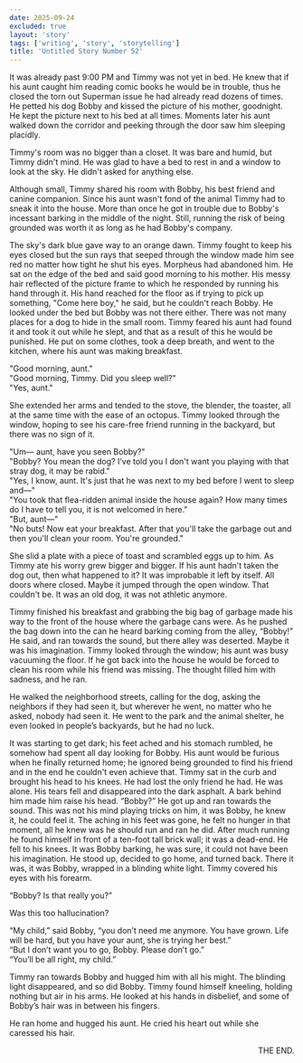 ```yaml
---
date: 2025-09-24
excluded: true
layout: 'story'
tags: ['writing', 'story', 'storytelling']
title: 'Untitled Story Number 52'
---
```


It was already past 9:00 PM and Timmy was not yet in bed. He knew that if his aunt caught him reading comic books he would be in trouble, thus he closed the torn out Superman issue he had already read dozens of times. He petted his dog Bobby and kissed the picture of his mother, goodnight. He kept the picture next to his bed at all times. Moments later his aunt walked down the corridor and peeking through the door saw him sleeping placidly.

Timmy's room was no bigger than a closet. It was bare and humid, but Timmy didn't mind. He was glad to have a bed to rest in and a window to look at the sky. He didn't asked for anything else.

Although small, Timmy shared his room with Bobby, his best friend and canine companion. Since his aunt wasn't fond of the animal Timmy had to sneak it into the house. More than once he got in trouble due to Bobby's incessant barking in the middle of the night. Still, running the risk of being grounded was worth it as long as he had Bobby's company.

The sky's dark blue gave way to an orange dawn. Timmy fought to keep his eyes closed but the sun rays that seeped through the window made him see red no matter how tight he shut his eyes. Morpheus had abandoned him. He sat on the edge of the bed and said good morning to his mother. His messy hair reflected of the picture frame to which he responded by running his hand through it. His hand reached for the floor as if trying to pick up something, "Come here boy," he said, but he couldn't reach Bobby. He looked under the bed but Bobby was not there either. There was not many places for a dog to hide in the small room. Timmy feared his aunt had found it and took it out while he slept, and that as a result of this he would be punished. He put on some clothes, took a deep breath, and went to the kitchen, where his aunt was making breakfast.

"Good morning, aunt."  
"Good morning, Timmy. Did you sleep well?"  
"Yes, aunt."

She extended her arms and tended to the stove, the blender, the toaster, all at the same time with the ease of an octopus. Timmy looked through the window, hoping to see his care-free friend running in the backyard, but there was no sign of it.

"Um— aunt, have you seen Bobby?"  
"Bobby? You mean the dog? I’ve told you I don't want you playing with that stray dog, it may be rabid."  
"Yes, I know, aunt. It's just that he was next to my bed before I went to sleep and—"  
"You took that flea-ridden animal inside the house again? How many times do I have to tell you, it is not welcomed in here."  
"But, aunt—"  
"No buts! Now eat your breakfast. After that you'll take the garbage out and then you'll clean your room. You're grounded."  

She slid a plate with a piece of toast and scrambled eggs up to him. As Timmy ate his worry grew bigger and bigger. If his aunt hadn't taken the dog out, then what happened to it? It was improbable it left by itself. All doors where closed. Maybe it jumped through the open window. That couldn't be. It was an old dog, it was not athletic anymore.

Timmy finished his breakfast and grabbing the big bag of garbage made his way to the front of the house where the garbage cans were. As he pushed the bag down into the can he heard barking coming from the alley, “Bobby!” He said, and ran towards the sound, but there alley was deserted. Maybe it was his imagination. Timmy looked through the window; his aunt was busy vacuuming the floor. If he got back into the house he would be forced to clean his room while his friend was missing. The thought filled him with sadness, and he ran.

He walked the neighborhood streets, calling for the dog, asking the neighbors if they had seen it, but wherever he went, no matter who he asked, nobody had seen it. He went to the park and the animal shelter, he even looked in people’s backyards, but he had no luck.

It was starting to get dark; his feet ached and his stomach rumbled, he somehow had spent all day looking for Bobby. His aunt would be furious when he finally returned home; he ignored being grounded to find his friend and in the end he couldn't even achieve that. Timmy sat in the curb and brought his head to his knees. He had lost the only friend he had. He was alone. His tears fell and disappeared into the dark asphalt. A bark behind him made him raise his head. “Bobby?” He got up and ran towards the sound. This was not his mind playing tricks on him, it was Bobby, he knew it, he could feel it. The aching in his feet was gone, he felt no hunger in that moment, all he knew was he should run and ran he did. After much running he found himself in front of a ten-foot tall brick wall; it was a dead-end. He fell to his knees. It was Bobby barking, he was sure, it could not have been his imagination. He stood up, decided to go home, and turned back. There it was, it was Bobby, wrapped in a blinding white light. Timmy covered his eyes with his forearm.

“Bobby? Is that really you?”

Was this too hallucination?

“My child,” said Bobby, “you don’t need me anymore. You have grown. Life will be hard, but you have your aunt, she is trying her best.”  
“But I don’t want you to go, Bobby. Please don’t go.”  
“You’ll be all right, my child.”

Timmy ran towards Bobby and hugged him with all his might. The blinding light disappeared, and so did Bobby. Timmy found himself kneeling, holding nothing but air in his arms. He looked at his hands in disbelief, and some of Bobby’s hair was in between his fingers.

He ran home and hugged his aunt. He cried his heart out while she caressed his hair.

<p style="text-align:right">THE END.</p>